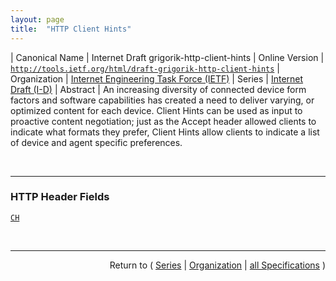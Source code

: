 ```yaml
---
layout: page
title:  "HTTP Client Hints"
---
```


| Canonical Name | Internet Draft grigorik-http-client-hints
| Online Version | [`http://tools.ietf.org/html/draft-grigorik-http-client-hints`](http://tools.ietf.org/html/draft-grigorik-http-client-hints)
| Organization | [Internet Engineering Task Force (IETF)](..)
| Series | [Internet Draft (I-D)](.)
| Abstract | An increasing diversity of connected device form factors and software capabilities has created a need to deliver varying, or optimized content for each device. Client Hints can be used as input to proactive content negotiation; just as the Accept header allowed clients to indicate what formats they prefer, Client Hints allow clients to indicate a list of device and agent specific preferences.

<br/>
<hr/>

### HTTP Header Fields

[`CH`](/concepts/http-header/CH "An increasing diversity of connected device form factors and software capabilities has created a need to deliver varying, or optimized content for each device. Client Hints can be used as input to proactive content negotiation; just as the Accept header allowed clients to indicate what formats they prefer, Client Hints allow clients to indicate a list of device and agent specific preferences.")



<br/>
<hr/>

<p style="text-align: right">Return to ( <a href="./">Series</a> | <a href="../">Organization</a> | <a href="../../">all Specifications</a> )</p>